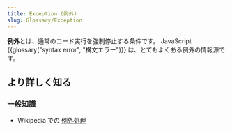 ```yaml
---
title: Exception (例外)
slug: Glossary/Exception
---
```


**例外**とは、通常のコード実行を強制停止する条件です。 JavaScript {{glossary("syntax error", "構文エラー")}} は、とてもよくある例外の情報源です。

## より詳しく知る

### 一般知識

- Wikipedia での [例外処理](https://ja.wikipedia.org/wiki/例外処理)
